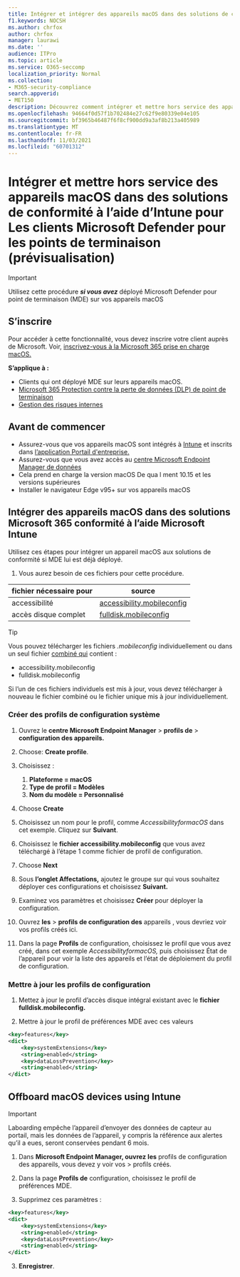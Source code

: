 ```yaml
---
title: Intégrer et intégrer des appareils macOS dans des solutions de conformité à l’aide Microsoft Intune pour les clients Microsoft Defender pour endpoint (prévisualisation)
f1.keywords: NOCSH
ms.author: chrfox
author: chrfox
manager: laurawi
ms.date: ''
audience: ITPro
ms.topic: article
ms.service: O365-seccomp
localization_priority: Normal
ms.collection:
- M365-security-compliance
search.appverid:
- MET150
description: Découvrez comment intégrer et mettre hors service des appareils macOS dans Microsoft 365 solutions de conformité à l’aide Microsoft Intune pour les clients MDE (prévisualisation)
ms.openlocfilehash: 94664f0d57f1b702484e27c62f9e80339e04e105
ms.sourcegitcommit: bf3965b46487f6f8cf900dd9a3af8b213a405989
ms.translationtype: MT
ms.contentlocale: fr-FR
ms.lasthandoff: 11/03/2021
ms.locfileid: "60701312"
---
```

# <a name="onboard-and-offboard-macos-devices-into-compliance-solutions-using-intune-for-microsoft-defender-for-endpoint-customers-preview"></a>Intégrer et mettre hors service des appareils macOS dans des solutions de conformité à l’aide d’Intune pour Les clients Microsoft Defender pour les points de terminaison (prévisualisation)

> [!IMPORTANT]
> Utilisez cette procédure ***si vous avez*** déployé Microsoft Defender pour point de terminaison (MDE) sur vos appareils macOS

## <a name="get-registered"></a>S’inscrire

Pour accéder à cette fonctionnalité, vous devez inscrire votre client auprès de Microsoft. Voir, [inscrivez-vous à la Microsoft 365 prise en charge macOS.](https://aka.ms/Ignite2021DLP)

**S’applique à :**

- Clients qui ont déployé MDE sur leurs appareils macOS.
- [Microsoft 365 Protection contre la perte de données (DLP) de point de terminaison](./endpoint-dlp-learn-about.md)
- [Gestion des risques internes](insider-risk-management.md#learn-about-insider-risk-management-in-microsoft-365)


## <a name="before-you-begin"></a>Avant de commencer

- Assurez-vous que vos appareils macOS sont intégrés à [Intune](/mem/intune/fundamentals/deployment-guide-platform-macos) et inscrits dans [l’application Portail d'entreprise.](/mem/intune/user-help/enroll-your-device-in-intune-macos-cp) 
- Assurez-vous que vous avez accès au [centre Microsoft Endpoint Manager de données](https://endpoint.microsoft.com/#home)
- Cela prend en charge la version macOS De qua l ment 10.15 et les versions supérieures
- Installer le navigateur Edge v95+ sur vos appareils macOS 

## <a name="onboard-macos-devices-into-microsoft-365-compliance-solutions-using-microsoft-intune"></a>Intégrer des appareils macOS dans des solutions Microsoft 365 conformité à l’aide Microsoft Intune

Utilisez ces étapes pour intégrer un appareil macOS aux solutions de conformité si MDE lui est déjà déployé.

1. Vous aurez besoin de ces fichiers pour cette procédure.

|fichier nécessaire pour |source |
|---------|---------|
|accessibilité |[accessibility.mobileconfig](https://github.com/microsoft/mdatp-xplat/blob/master/macos/mobileconfig/profiles/accessibility.mobileconfig)|
accès disque complet     |[fulldisk.mobileconfig](https://github.com/microsoft/mdatp-xplat/blob/master/macos/mobileconfig/profiles/fulldisk.mobileconfig)|

> [!TIP]
> Vous pouvez télécharger les fichiers *.mobileconfig* individuellement ou dans un seul fichier [combiné qui](https://github.com/microsoft/mdatp-xplat/blob/master/macos/mobileconfig/combined/mdatp-nokext.mobileconfig) contient :
> - accessibility.mobileconfig
> - fulldisk.mobileconfig
> 
>
>Si l’un de ces fichiers individuels est mis à jour, vous devez télécharger à nouveau le fichier combiné ou le fichier unique mis à jour individuellement.

### <a name="create-system-configuration-profiles"></a>Créer des profils de configuration système

1. Ouvrez le **centre Microsoft Endpoint Manager**  >  **profils de**  >  **configuration des appareils.**

1. Choose: **Create profile**. 

1. Choisissez :
    1. **Plateforme = macOS**
    1. **Type de profil = Modèles**
    1. **Nom du modèle = Personnalisé**

1. Choose **Create**

1. Choisissez un nom pour le profil, comme *AccessibilityformacOS* dans cet exemple. Cliquez sur **Suivant**.

1. Choisissez le **fichier accessibility.mobileconfig** que vous avez téléchargé à l’étape 1 comme fichier de profil de configuration.

1. Choose **Next**

1. Sous **l’onglet Affectations,** ajoutez le groupe sur qui vous souhaitez déployer ces configurations et choisissez **Suivant.**

1. Examinez vos paramètres et choisissez **Créer** pour déployer la configuration.

1. Ouvrez **les**  >  **profils de configuration des** appareils , vous devriez voir vos profils créés ici.

1. Dans la page **Profils** de configuration, choisissez le profil que vous  avez créé, dans cet exemple *AccessibilityformacOS,* puis choisissez État de l’appareil pour voir la liste des appareils et l’état de déploiement du profil de configuration.

### <a name="update-configuration-profiles"></a>Mettre à jour les profils de configuration

1. Mettez à jour le profil d’accès disque intégral existant avec le **fichier fulldisk.mobileconfig.**

1. Mettre à jour le profil de préférences MDE avec ces valeurs
   
```xml
<key>features</key>
<dict>
    <key>systemExtensions</key>
    <string>enabled</string>
    <key>dataLossPrevention</key>
    <string>enabled</string>
</dict>
```

## <a name="offboard-macos-devices-using-intune"></a>Offboard macOS devices using Intune

> [!IMPORTANT]
> Laboarding empêche l’appareil d’envoyer des données de capteur au portail, mais les données de l’appareil, y compris la référence aux alertes qu’il a eues, seront conservées pendant 6 mois.

1. Dans **Microsoft Endpoint Manager, ouvrez** **les** profils de configuration des appareils, vous devez y voir vos  >  profils créés.

2. Dans la page **Profils de** configuration, choisissez le profil de préférences MDE.

1. Supprimez ces paramètres :
   
```xml
<key>features</key>
<dict>
    <key>systemExtensions</key>
    <string>enabled</string>
    <key>dataLossPrevention</key>
    <string>enabled</string>
</dict>
```
3. **Enregistrer**.
